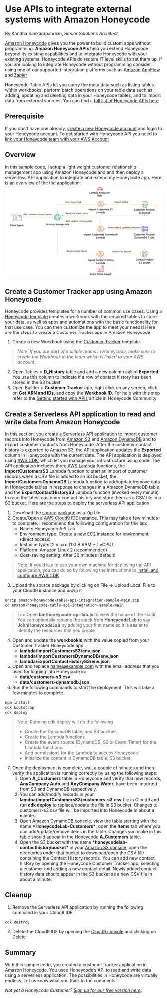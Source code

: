 # Use APIs to integrate external systems with Amazon Honeycode

By Kandha Sankarapandian, *Senior Solutions Architect*

[Amazon Honeycode](https://www.honeycode.aws/) gives you the power to build custom apps without programming. **Amazon Honeycode APIs** help you extend Honeycode beyond its existing capabilities and to integrate Honeycode with your existing systems. Honeycode APIs do require IT level skills to set them up. If you are looking to integrate Honeycode without programming consider using one of our supported integration platforms such as [Amazon AppFlow](https://aws.amazon.com/appflow/) and [Zapier](https://zapier.com/)

Honeycode Table APIs let you query the meta data such as listing tables within workbooks, perform batch operations on your table data such as adding, updating and deleting data in your Honeycode tables, and to import data from external sources. You can find a [full list of Honeycode APIs here](https://docs.aws.amazon.com/honeycode/latest/APIReference/Welcome.html) 

## Prerequisite

If you don’t have one already, [create a new Honeycode account](https://www.honeycode.aws) and login to your Honeycode account. To get started with Honeycode API you need to [link your Honeycode team with your AWS Account](https://honeycodecommunity.aws/t/connecting-honeycode-to-an-aws-account/98)

## Overview

In this sample code, I setup a light weight customer relationship management app using Amazon Honeycode and and then deploy a serverless API application to integrate and extend my Honeycode app. Here is an overview of the the application: ![Honeycode Table APIs sample architecture](architecture.png)

## Create a Customer Tracker app using Amazon Honeycode

Honeycode provides templates for a number of common use cases. Using a [Honeycode template](https://www.honeycode.aws/templates) creates a workbook with the required tables to store your data, as well as apps and automations with the basic functionality for that use case. You can then customize the app to meet your needs! Here are the steps to create a Customer Tracker app in Amazon Honeycode

1. Create a new Workbook using the [Customer Tracker](https://www.honeycode.aws/templates/customer-tracker) template. 

> *Note: If you are part of multiple teams in Honeycode, make sure to create the Workbook in the team which is linked to your AWS account*. 

2. Open Tables > **D_History** table and add a new column called **Exported**. You use this column to indicate if a row of contact history has been stored in the S3 bucket
3. Open Builder > **Customer Tracker** app, right click on any screen, click on **Get ARN and IDs**, and copy the **Workbook ID.** For help with this step refer to the [Getting started with APIs](https://honeycodecommunity.aws/t/getting-started-with-honeycode-apis/790#accessing-arn-and-ids) article in Honeycode Community

## Create a Serverless API application to read and write data from Amazon Honeycode

In this section, you create a [Serverless](https://aws.amazon.com/serverless/) API application to import customer records into Honeycode from [Amazon S3](https://aws.amazon.com/s3/) and [Amazon DynamoDB](https://aws.amazon.com/dynamodb/) and to export customer contacts from Honeycode. After the customer contact history is exported to Amazon S3, the API application updates the **Exported** column in Honeycode with the current date. The API application is deployed using [AWS CDK](https://aws.amazon.com/cdk/), which let you manage your infrastructure using code. The API application includes three [AWS Lambda](https://aws.amazon.com/lambda/) functions, the **ImportCustomersS3** Lambda function to start an import of customer records when a CSV file is added to an S3 bucket, the **ImportCustomersDynamoDB** Lambda function to add/update/remove data in Honeycode tables in response to changes in a Amazon DynamoDB table and the **ExportContactHistoryS3** Lambda function (invoked every minute) to read the latest customer contact history and store them as a CSV file in a S3 bucket. Here are the steps to deploy the serverless API application

1. Download the [source package](https://github.com/aws-samples/amazon-honeycode-table-api-integration-sample) as a Zip file
2. Create/Open a [AWS Cloud9](https://aws.amazon.com/cloud9/) IDE instance. This may take a few minutes to complete. I recommend the following configuration for this lab:
    * Name: Honeycode API Lab
    * Environment type: Create a new EC2 instance for environment (direct access)
    * Instance type: t2.micro (1 GiB RAM + 1 vCPU)
    * Platform: Amazon Linux 2 (recommended)
    * Cost-saving setting: After 30 minutes (default)
> Note: If you’d like to use your own machine for deploying the API application, you can do so by following the instructions to [install and configure AWS CDK](https://docs.aws.amazon.com/cdk/latest/guide/getting_started.html#getting_started_prerequisites)
3. Upload the source package by clicking on File → Upload Local File to your Cloud9 instance and unzip it
```
unzip amazon-honeycode-table-api-integration-sample-main.zip
cd amazon-honeycode-table-api-integration-sample-main
```
> Tip: Open **bin/honeycode-api-lab.js** to view the name of the stack. You can optionally rename the stack from **HoneycodeLab** to say **JohnHoneycodeLab** by adding your first name so it is easier to identify the resources that you create
4. Open and update the **workbookId** with the value copied from your Customer Tracker Honeycode app
    * **lambda/ImportCustomersS3/env.json**
    * **lambda/ImportCustomersDynamoDB/env.json**
    * **lambda/ExportContactHistoryS3/env.json** 
5. Open and replace [name@example.com](mailto:name@example.com) with the email address that you used for logging into Honeycode in:
    * **data/customers-s3.csv**
    * **data/customers-dynamodb.json**
6. Run the following commands to start the deployment. This will take a few minutes to complete. 
```
npm install
cdk bootstrap
cdk deploy
```
> Note: Running cdk deploy will do the following
>    * Create the DynamoDB table, and S3 buckets
>    * Create the Lambda functions
>    * Create the event source (DynamoDB, S3 or Event Timer) for the Lambda functions
>    * Add permissions for the Lambda to access Honeycode
>    * Initialize the content in DynamoDB table, S3 bucket
7. Once the deployment is complete, wait a couple of minutes and then verify the application is running correctly by using the following steps:
    1. Open **A_Customers** table in Honeycode and verify that new records, **AnyCompany Auto** and **AnyCompany Water**, have been imported from S3 and DynamoDB respectively. 
    2. You can add/modify records in your **lamdba/ImportCustomersS3/customers-s3.csv** file in Cloud9 and run **cdk deploy** to replace/update the file in S3 bucket. Changes to customers-s3.csv file will be imported into Honeycode in about a minute. 
    3. Open [Amazon DynamoDB console](https://us-west-2.console.aws.amazon.com/dynamodb/home?region=us-west-2#tables:), view the table starting with the name **\*HoneycodeLab-Customers\***, open the **Items** tab where you can add/update/remove items in the table. Changes you make in this table should appear in the Honeycode **A_Customers** table. 
    4. Open the S3 bucket with the name **\*honeycodelab-contacthistorybucket\*** in your [Amazon S3 console](https://s3.console.aws.amazon.com/s3/home?region=us-west-2#), open the directories under that bucket to download/open the CSV file containing the Contact History records. You can add new contact history by opening the Honeycode Customer Tracker app, selecting a customer and adding a new contact detail. Newly added contact history data should appear in the S3 bucket as a new CSV file in about a minute.

## Cleanup

1. Remove the Serverless API application by running the following command in your Cloud9 IDE
```
cdk destroy
```
2. Delete the Cloud9 IDE by opening the [Cloud9 console](https://us-west-2.console.aws.amazon.com/cloud9/home?region=us-west-2) and clicking on Delete

## Summary

With this sample code, you created a customer tracker application in Amazon Honeycode. You used Honeycode’s API to read and write data using a serverless application. The possibilities in Honeycode are virtually endless. Let us know what you think in the comments!

*Not yet a Honeycode Customer? [Sign up for our free version here](https://www.honeycode.aws)*.
